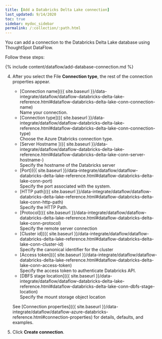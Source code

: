 ```yaml
---
title: [Add a Databricks Delta Lake connection]
last_updated: 9/14/2020
toc: true
sidebar: mydoc_sidebar
permalink: /:collection/:path.html
---
```

You can add a connection to the Databricks Delta Lake database using ThoughtSpot DataFlow.

Follow these steps:

{% include content/dataflow/add-database-connection.md %}

4. After you select the File **Connection type**, the rest of the connection properties appear.

   * [Connection name]({{ site.baseurl }}/data-integrate/dataflow/dataflow-databricks-delta-lake-reference.html#dataflow-databricks-delta-lake-conn-connection-name)<br/>Name your connection.
   * [Connection type]({{ site.baseurl }}/data-integrate/dataflow/dataflow-databricks-delta-lake-reference.html#dataflow-databricks-delta-lake-conn-connection-type)<br/>Choose the Azure Dtabricks connection type.
   * [Server Hostname ]({{ site.baseurl }}/data-integrate/dataflow/dataflow-databricks-delta-lake-reference.html#dataflow-databricks-delta-lake-conn-server-hostname-)<br/>Specify the hostname of the Databricks server
   * [Port]({{ site.baseurl }}/data-integrate/dataflow/dataflow-databricks-delta-lake-reference.html#dataflow-databricks-delta-lake-conn-port)<br/>Specify the port associated with the system.
   * [HTTP path]({{ site.baseurl }}/data-integrate/dataflow/dataflow-databricks-delta-lake-reference.html#dataflow-databricks-delta-lake-conn-http-path)<br/>Specify the HTTP Path.
   * [Protocol]({{ site.baseurl }}/data-integrate/dataflow/dataflow-databricks-delta-lake-reference.html#dataflow-databricks-delta-lake-conn-protocol)<br/>Specify the remote server connection
   * [Cluster id]({{ site.baseurl }}/data-integrate/dataflow/dataflow-databricks-delta-lake-reference.html#dataflow-databricks-delta-lake-conn-cluster-id)<br/>Specify the canonical identifier for the cluster
   * [Access token]({{ site.baseurl }}/data-integrate/dataflow/dataflow-databricks-delta-lake-reference.html#dataflow-databricks-delta-lake-conn-access-token)<br/>Specify the access token to authenticate Databricks API.
   * [DBFS stage location]({{ site.baseurl }}/data-integrate/dataflow/dataflow-databricks-delta-lake-reference.html#dataflow-databricks-delta-lake-conn-dbfs-stage-location)<br/>Specify the mount storage object location

   See [Connection properties]({{ site.baseurl }}/data-integrate/dataflow/dataflow-azure-databricks-reference.html#connection-properties) for details, defaults, and examples.

5. Click **Create connection**.   
